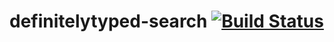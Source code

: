 # definitelytyped-search [![Build Status](https://travis-ci.com/niubinJD/definitelytyped-search.svg?branch=master)](https://travis-ci.com/niubinJD/definitelytyped-search)